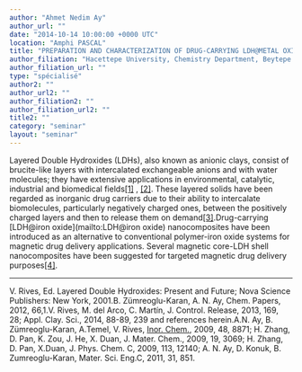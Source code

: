 ```yaml
---
author: "Ahmet Nedim Ay"
author_url: ""
date: "2014-10-14 10:00:00 +0000 UTC"
location: "Amphi PASCAL"
title: "PREPARATION AND CHARACTERIZATION OF DRUG-CARRYING LDH@METAL OXIDE NANOCOMPOSITES FOR POTENTIAL USE IN CANCER THERAPY"
author_filiation: "Hacettepe University, Chemistry Department, Beytepe Campus, Ankara-Turkey"
author_filiation_url: ""
type: "spécialisé"
author2: ""
author_url2: ""
author_filiation2: ""
author_filiation_url2: ""
title2: ""
category: "seminar" 
layout: "seminar"
---
```

Layered Double Hydroxides (LDHs), also known as anionic clays, consist of brucite-like layers with intercalated exchangeable anions and with water molecules; they have extensive applications in environmental, catalytic, industrial and biomedical fields[[1]](#ftn1)
,
[[2]](#ftn2). These layered solids have been regarded as inorganic drug carriers due to their ability to intercalate biomolecules, particularly negatively charged ones, between the positively charged layers and then to release them on demand[[3]](#ftn3).Drug-carrying [LDH@iron oxide](mailto:LDH@iron oxide) nanocomposites have been introduced as an alternative to conventional polymer-iron oxide systems for magnetic drug delivery applications. Several magnetic core-LDH shell nanocomposites have been suggested for targeted magnetic drug delivery purposes[[4]](#ftn4).

* * *




V. Rives, Ed. Layered Double Hydroxides: Present and Future; Nova Science Publishers: New York, 2001.B. Zümreoglu-Karan, A. N. Ay, Chem. Papers, 2012, 66,1.V. Rives, M. del Arco, C. Martín, J. Control. Release, 2013, 169, 28; Appl. Clay. Sci., 2014, 88-89, 239 and references herein.A.N. Ay, B. Zümreoglu-Karan, A.Temel, V. Rives, [Inor. Chem.](http://www.scopus.com/source/sourceInfo.url?sourceId=25264&amp;origin=resultslist), 2009, 48, 8871; H. Zhang, D. Pan, K. Zou, J. He, X. Duan, J. Mater. Chem., 2009, 19, 3069; H. Zhang, D. Pan, X.Duan, J. Phys. Chem. C, 2009, 113, 12140; A. N. Ay, D. Konuk, B. Zumreoglu-Karan, Mater. Sci. Eng.C, 2011, 31, 851.



